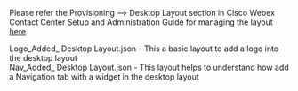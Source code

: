 Please refer the Provisioning --> Desktop Layout section in Cisco Webex Contact Center Setup and Administration Guide for managing the layout [here](https://www.cisco.com/c/en/us/td/docs/voice_ip_comm/cust_contact/contact_center/CJP/SetupandAdministrationGuide_2/b_mp-release-2/b_cc-release-2_chapter_011.html#topic_BF0EBDF65DCB0A552164D6306657C892)

Logo_Added_ Desktop Layout.json - This a basic layout to add a logo into the desktop layout <br />
Nav_Added_ Desktop Layout.json  - This layout helps to understand how add a Navigation tab with a widget in the desktop layout
